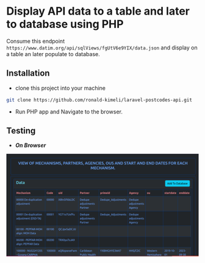 # Display API data to a table and later to database using PHP

Consume this endpoint `https://www.datim.org/api/sqlViews/fgUtV6e9YIX/data.json` and display on a table an later populate to database.

## Installation

* clone this project into your machine

```bash
git clone https://github.com/ronald-kimeli/laravel-postcodes-api.git
```

* Run PHP app and Navigate to the browser.

## Testing

* __*On Browser*__

![alt text](https://github.com/ronald-kimeli/integrate-api-php/blob/main/public/Screenshot1.png?raw=true)
